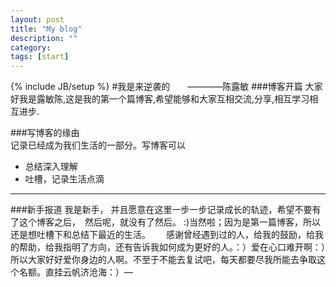 ```yaml
---
layout: post
title: "My blog"
description: ""
category: 
tags: [start]
---
```

{% include JB/setup %}
#我是来逆袭的　　————陈露敏
###博客开篇
大家好我是露敏陈,这是我的第一个篇博客,希望能够和大家互相交流,分享,相互学习相互进步.

###写博客的缘由  
记录已经成为我们生活的一部分。写博客可以   


* 总结深入理解  
* 吐槽，记录生活点滴

---

###新手报道
我是新手， 并且愿意在这里一步一步记录成长的轨迹，希望不要有了这个博客之后，　然后呢，就没有了然后。
:)当然啦；因为是第一篇博客，所以还是想吐槽下和总结下最近的生活。　　
感谢曾经遇到过的人，给我的鼓励，给我的帮助，给我指明了方向，还有告诉我如何成为更好的人。：）爱在心口难开啊：）所以大家好好爱你身边的人啊。不至于不能去复试吧，每天都要尽我所能去争取这个名额。直挂云帆济沧海：）—
